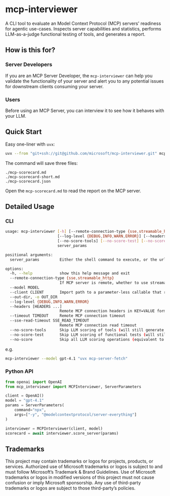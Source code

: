 # mcp-interviewer

A CLI tool to evaluate an Model Context Protocol (MCP) servers' readiness for agentic use-cases. Inspects server capabilities and statistics, performs LLM-as-a-judge functional testing of tools, and generates a report.

## How is this for?

### Server Developers

If you are an MCP Server Developer, the `mcp-interviewer` can help you validate the functionality of your server and alert you to any potential issues for downstream clients consuming your server.

### Users

Before using an MCP Server, you can interview it to see how it behaves with your LLM.

## Quick Start

Easy one-liner with `uvx`:

```bash
uvx --from "git+ssh://git@github.com/microsoft/mcp-interviewer.git" mcp-interviewer --model gpt-4.1 "npx -y @modelcontextprotocol/server-everything"
```

The command will save three files:

```
./mcp-scorecard.md
./mcp-scorecard-short.md
./mcp-scorecard.json
```

Open the `mcp-scorecard.md` to read the report on the MCP server.

## Detailed Usage

### CLI

```bash
usage: mcp-interviewer [-h] [--remote-connection-type {sse,streamable_http}] --model MODEL [--client CLIENT] [--out-dir OUT_DIR]
                       [--log-level {DEBUG,INFO,WARN,ERROR}] [--headers [HEADERS ...]] [--timeout TIMEOUT] [--sse-read-timeout SSE_READ_TIMEOUT]
                       [--no-score-tools] [--no-score-test] [--no-score]
                       server_params

positional arguments:
  server_params         Either the shell command to execute, or the url to connect to.

options:
  -h, --help            show this help message and exit
  --remote-connection-type {sse,streamable_http}
                        If MCP server is remote, whether to use streamable_http or sse.
  --model MODEL
  --client CLIENT       Import path to a parameter-less callable that returns an OpenAI or AsyncOpenAI compatible object
  --out-dir, -o OUT_DIR
  --log-level {DEBUG,INFO,WARN,ERROR}
  --headers [HEADERS ...]
                        Remote MCP connection headers in KEY=VALUE format
  --timeout TIMEOUT     Remote MCP connection timeout
  --sse-read-timeout SSE_READ_TIMEOUT
                        Remote MCP connection read timeout
  --no-score-tools      Skip LLM scoring of tools (will still generate test plan)
  --no-score-test       Skip LLM scoring of functional tests (will still execute tests)
  --no-score            Skip all LLM scoring operations (equivalent to --no-score-tools --no-score-test)
```

e.g. 

```bash
mcp-interviewer --model gpt-4.1 "uvx mcp-server-fetch"
```

### Python API

```python
from openai import OpenAI
from mcp_interviewer import MCPInterviewer, ServerParameters

client = OpenAI()
model = "gpt-4.1"
params = ServerParameters(
    command="npx",
    args=["-y", "@modelcontextprotocol/server-everything"]
)

interviewer = MCPInterviewer(client, model)
scorecard = await interviewer.score_server(params)
```

## Trademarks 

This project may contain trademarks or logos for projects, products, or services. Authorized use of Microsoft trademarks or logos is subject to and must follow Microsoft’s Trademark & Brand Guidelines. Use of Microsoft trademarks or logos in modified versions of this project must not cause confusion or imply Microsoft sponsorship. Any use of third-party trademarks or logos are subject to those third-party’s policies.